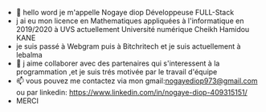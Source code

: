 - 👋 hello word je m'appelle Nogaye diop Développeuse FULL-Stack
- j ai eu mon licence en Mathematiques appliquées à l'informatique en 2019/2020 à UVS actuellement Université numérique Cheikh Hamidou KANE
- je suis passé à Webgram puis à  Bitchritech et je suis actuellement à lebalma
- 💞️ j aime collaborer  avec des partenaires qui  s'interessent à la programmation ,et je suis trés motivée par le travail d'équipe 
- 📫 vous pouvez me contactez via mon gmail:nogayediop973@gmail.com  ou par linkedin: https://www.linkedin.com/in/nogaye-diop-409315151/
- MERCI

<!---
Babsdiopdev/Babsdiopdev is a ✨ special ✨ repository because its `README.md` (this file) appears on your GitHub profile.
You can click the Preview link to take a look at your changes.
--->
